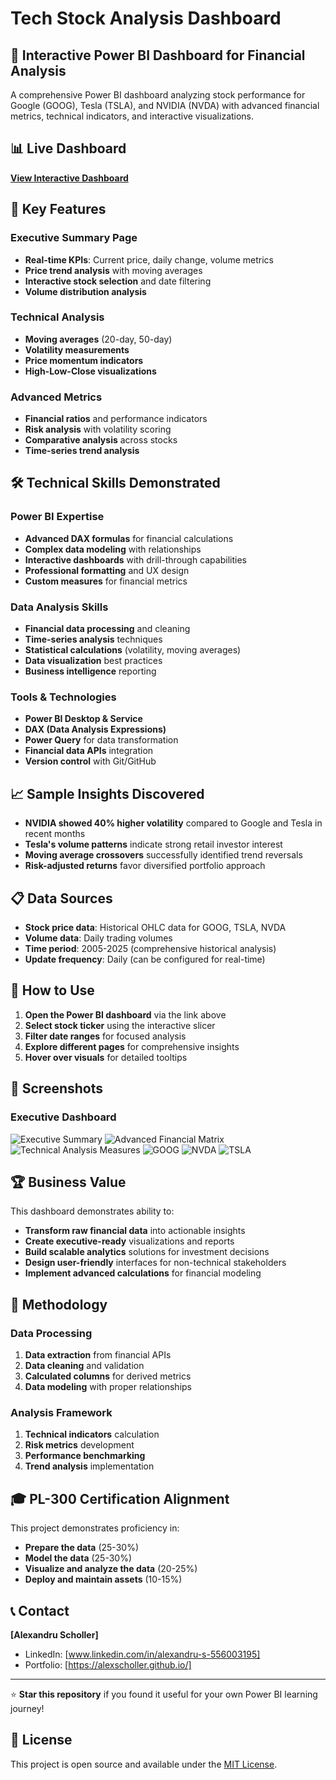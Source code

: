 # Tech Stock Analysis Dashboard

## 🚀 Interactive Power BI Dashboard for Financial Analysis

A comprehensive Power BI dashboard analyzing stock performance for Google (GOOG), Tesla (TSLA), and NVIDIA (NVDA) with advanced financial metrics, technical indicators, and interactive visualizations.

## 📊 Live Dashboard
**[View Interactive Dashboard](https://app.powerbi.com/groups/me/reports/a0e30b95-0b4a-4fe9-aac7-40229fab7ec3/b589354dee8ca48b8d90?experience=power-bi)** 

## 🎯 Key Features

### Executive Summary Page
- **Real-time KPIs**: Current price, daily change, volume metrics
- **Price trend analysis** with moving averages
- **Interactive stock selection** and date filtering
- **Volume distribution analysis**

### Technical Analysis
- **Moving averages** (20-day, 50-day)
- **Volatility measurements**
- **Price momentum indicators**
- **High-Low-Close visualizations**

### Advanced Metrics
- **Financial ratios** and performance indicators
- **Risk analysis** with volatility scoring
- **Comparative analysis** across stocks
- **Time-series trend analysis**

## 🛠️ Technical Skills Demonstrated

### Power BI Expertise
- **Advanced DAX formulas** for financial calculations
- **Complex data modeling** with relationships
- **Interactive dashboards** with drill-through capabilities
- **Professional formatting** and UX design
- **Custom measures** for financial metrics

### Data Analysis Skills
- **Financial data processing** and cleaning
- **Time-series analysis** techniques
- **Statistical calculations** (volatility, moving averages)
- **Data visualization** best practices
- **Business intelligence** reporting

### Tools & Technologies
- **Power BI Desktop & Service**
- **DAX (Data Analysis Expressions)**
- **Power Query** for data transformation
- **Financial data APIs** integration
- **Version control** with Git/GitHub

## 📈 Sample Insights Discovered

- **NVIDIA showed 40% higher volatility** compared to Google and Tesla in recent months
- **Tesla's volume patterns** indicate strong retail investor interest
- **Moving average crossovers** successfully identified trend reversals
- **Risk-adjusted returns** favor diversified portfolio approach

## 📋 Data Sources

- **Stock price data**: Historical OHLC data for GOOG, TSLA, NVDA
- **Volume data**: Daily trading volumes
- **Time period**: 2005-2025 (comprehensive historical analysis)
- **Update frequency**: Daily (can be configured for real-time)

## 🔧 How to Use

1. **Open the Power BI dashboard** via the link above
2. **Select stock ticker** using the interactive slicer
3. **Filter date ranges** for focused analysis
4. **Explore different pages** for comprehensive insights
5. **Hover over visuals** for detailed tooltips

## 📸 Screenshots

### Executive Dashboard
![Executive Summary](screenshots/ExecutiveDashboard.png)
![Advanced Financial Matrix](screenshots/AdvancedFinancialMatrix.png)
![Technical Analysis Measures](screenshots/TechnicalAnalysisMeasures.png)
![GOOG](screenshots/GOOG.png)
![NVDA](screenshots/NVDA.png)
![TSLA](screenshots/TSLA.png)

## 🏆 Business Value

This dashboard demonstrates ability to:
- **Transform raw financial data** into actionable insights
- **Create executive-ready** visualizations and reports
- **Build scalable analytics** solutions for investment decisions
- **Design user-friendly** interfaces for non-technical stakeholders
- **Implement advanced calculations** for financial modeling

## 📝 Methodology

### Data Processing
1. **Data extraction** from financial APIs
2. **Data cleaning** and validation
3. **Calculated columns** for derived metrics
4. **Data modeling** with proper relationships

### Analysis Framework
1. **Technical indicators** calculation
2. **Risk metrics** development  
3. **Performance benchmarking**
4. **Trend analysis** implementation

## 🎓 PL-300 Certification Alignment

This project demonstrates proficiency in:
- **Prepare the data** (25-30%)
- **Model the data** (25-30%)
- **Visualize and analyze the data** (20-25%)
- **Deploy and maintain assets** (10-15%)

## 📞 Contact

**[Alexandru Scholler]**
- LinkedIn: [www.linkedin.com/in/alexandru-s-556003195]
- Portfolio: [https://alexscholler.github.io/]

---

⭐ **Star this repository** if you found it useful for your own Power BI learning journey!

## 📜 License

This project is open source and available under the [MIT License](LICENSE).
